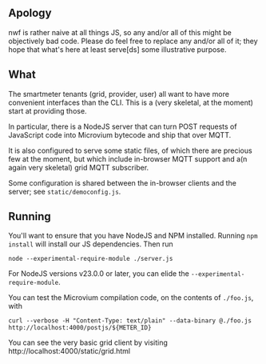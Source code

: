 ## Apology

nwf is rather naive at all things JS, so any and/or all of this might be objectively bad code.
Please do feel free to replace any and/or all of it; they hope that what's here at least serve[ds] some illustrative purpose.

## What

The smartmeter tenants (grid, provider, user) all want to have more convenient interfaces than the CLI.
This is a (very skeletal, at the moment) start at providing those.

In particular, there is a NodeJS server that can turn POST requests of JavaScript code into Microvium bytecode and ship that over MQTT.

It is also configured to serve some static files,
of which there are precious few at the moment,
but which include in-browser MQTT support and a(n again very skeletal) grid MQTT subscriber.

Some configuration is shared between the in-browser clients and the server; see `static/democonfig.js`.

## Running

You'll want to ensure that you have NodeJS and NPM installed.
Running `npm install` will install our JS dependencies.
Then run

    node --experimental-require-module ./server.js

For NodeJS versions v23.0.0 or later, you can elide the `--experimental-require-module`.

You can test the Microvium compilation code, on the contents of `./foo.js`, with

    curl --verbose -H "Content-Type: text/plain" --data-binary @./foo.js http://localhost:4000/postjs/${METER_ID}

You can see the very basic grid client by visiting http://localhost:4000/static/grid.html
